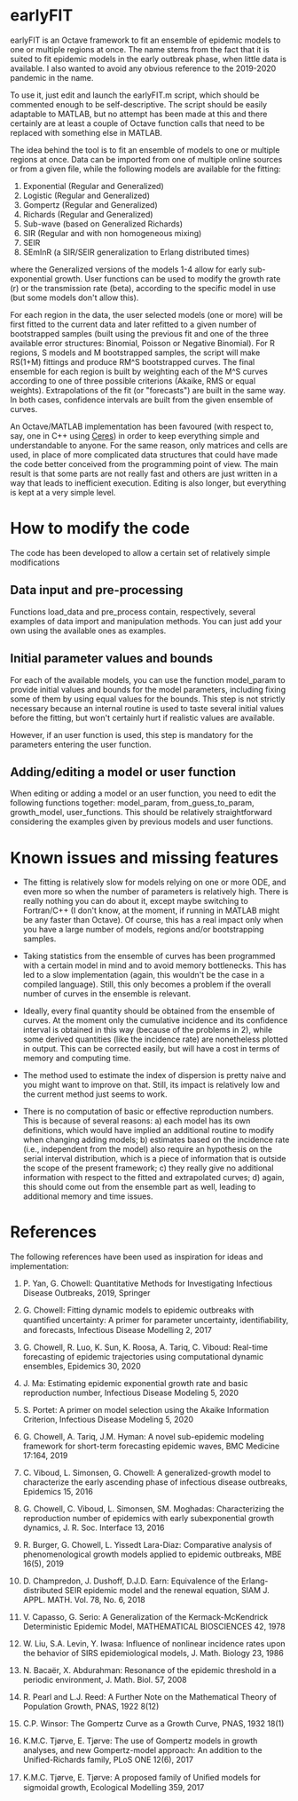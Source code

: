 # earlyFIT
earlyFIT is an Octave framework to fit an ensemble of epidemic models to one or multiple regions at once. The name stems from the fact that it is suited to fit epidemic models in the early outbreak phase, when little data is available. I also wanted to avoid any obvious reference to the 2019-2020 pandemic in the name.

To use it, just edit and launch the earlyFIT.m script, which should be commented enough to be self-descriptive. The script should be easily adaptable to MATLAB, but no attempt has been made at this and there certainly are at least a couple of Octave function calls that need to be replaced with something else in MATLAB.

The idea behind the tool is to fit an ensemble of models to one or multiple regions at once. Data can be imported from one of multiple online sources or from a given file, while the following models are available for the fitting:

1. Exponential (Regular and Generalized)
2. Logistic (Regular and Generalized)
3. Gompertz (Regular and Generalized)
4. Richards (Regular and Generalized)
5. Sub-wave (based on Generalized Richards)
6. SIR (Regular and with non homogeneous mixing)
7. SEIR
8. SEmInR (a SIR/SEIR generalization to Erlang distributed times)

where the Generalized versions of the models 1-4 allow for early sub-exponential growth. User functions can be used to modify the growth rate (r) or the transmission rate (beta), according to the specific model in use (but some models don't allow this).

For each region in the data, the user selected models (one or more) will be first fitted to the current data and later refitted to a given number of bootstrapped samples (built using the previous fit and one of the three available error structures: Binomial, Poisson or Negative Binomial). For R regions, S models and M bootstrapped samples, the script will make RS(1+M) fittings and produce RM^S bootstrapped curves. The final ensemble for each region is built by weighting each of the M^S curves according to one of three possible criterions (Akaike, RMS or equal weights). Extrapolations of the fit (or "forecasts") are built in the same way. In both cases, confidence intervals are built from the given ensemble of curves.

An Octave/MATLAB implementation has been favoured (with respect to, say, one in C++ using [Ceres](https://github.com/ceres-solver/ceres-solver)) in order to keep everything simple and understandable to anyone. For the same reason, only matrices and cells are used, in place of more complicated data structures that could have made the code better conceived from the programming point of view. The main result is that some parts are not really fast and others are just written in a way that leads to inefficient execution. Editing is also longer, but everything is kept at a very simple level.

# How to modify the code
The code has been developed to allow a certain set of relatively simple modifications

## Data input and pre-processing
Functions load_data and pre_process contain, respectively, several examples of data import and manipulation methods. You can just add your own using the available ones as examples.

## Initial parameter values and bounds
For each of the available models, you can use the function model_param to provide initial values and bounds for the model parameters, including fixing some of them by using equal values for the bounds. This step is not strictly necessary because an internal routine is used to taste several initial values before the fitting, but won't certainly hurt if realistic values are available.

However, if an user function is used, this step is mandatory for the parameters entering the user function.

## Adding/editing a model or user function
When editing or adding a model or an user function, you need to edit the following functions together: model_param, from_guess_to_param, growth_model, user_functions. This should be relatively straightforward considering the examples given by previous models and user functions.

# Known issues and missing features
* The fitting is relatively slow for models relying on one or more ODE, and even more so when the number of parameters is relatively high. There is really nothing you can do about it, except maybe switching to Fortran/C++ (I don't know, at the moment, if running in MATLAB might be any faster than Octave). Of course, this has a real impact only when you have a large number of models, regions and/or bootstrapping samples.

* Taking statistics from the ensemble of curves has been programmed with a certain model in mind and to avoid memory bottlenecks. This has led to a slow implementation (again, this wouldn't be the case in a compiled language). Still, this only becomes a problem if the overall number of curves in the ensemble is relevant.

* Ideally, every final quantity should be obtained from the ensemble of curves. At the moment only the cumulative incidence and its confidence interval is obtained in this way (because of the problems in 2), while some derived quantities (like the incidence rate) are nonetheless plotted in output. This can be corrected easily, but will have a cost in terms of memory and computing time.

* The method used to estimate the index of dispersion is pretty naive and you might want to improve on that. Still, its impact is relatively low and the current method just seems to work.

* There is no computation of basic or effective reproduction numbers. This is because of several reasons: a) each model has its own definitions, which would have implied an additional routine to modify when changing adding models; b) estimates based on the incidence rate (i.e., independent from the model) also require an hypothesis on the serial interval distribution, which is a piece of information that is outside the scope of the present framework; c) they really give no additional information with respect to the fitted and extrapolated curves; d) again, this should come out from the ensemble part as well, leading to additional memory and time issues. 

# References

The following references have been used as inspiration for ideas and implementation:

1. P. Yan, G. Chowell: Quantitative Methods for Investigating Infectious Disease Outbreaks, 2019, Springer

2. G. Chowell: Fitting dynamic models to epidemic outbreaks with quantiﬁed uncertainty: A primer for parameter uncertainty, identiﬁability, and forecasts, Infectious Disease Modelling 2, 2017

3. G. Chowell, R. Luo, K. Sun, K. Roosa, A. Tariq, C. Viboud: Real-time forecasting of epidemic trajectories using computational dynamic ensembles, Epidemics 30, 2020

4. J. Ma: Estimating epidemic exponential growth rate and basic reproduction number, Infectious Disease Modeling 5, 2020

5. S. Portet: A primer on model selection using the Akaike Information Criterion, Infectious Disease Modeling 5, 2020

6. G. Chowell, A. Tariq, J.M. Hyman: A novel sub-epidemic modeling framework for short-term forecasting epidemic waves, BMC Medicine 17:164, 2019

7. C. Viboud, L. Simonsen, G. Chowell: A generalized-growth model to characterize the early ascending phase of infectious disease outbreaks, Epidemics 15, 2016

8. G. Chowell, C. Viboud, L. Simonsen, SM. Moghadas: Characterizing the reproduction number of epidemics with early subexponential growth dynamics, J. R. Soc. Interface 13, 2016

9. R. Burger, G. Chowell, L. Yissedt Lara-Diaz: Comparative analysis of phenomenological growth models applied to epidemic outbreaks, MBE 16(5), 2019

10. D. Champredon, J. Dushoff, D.J.D. Earn: Equivalence of the Erlang-distributed SEIR epidemic model and the renewal equation, SIAM J. APPL. MATH. Vol. 78, No. 6, 2018

11. V. Capasso, G. Serio: A Generalization of the Kermack-McKendrick Deterministic Epidemic Model, MATHEMATICAL BIOSCIENCES 42, 1978

12. W. Liu, S.A. Levin, Y. Iwasa: Influence of nonlinear incidence rates upon the behavior of SIRS epidemiological models, J. Math. Biology 23, 1986

13. N. Bacaër, X. Abdurahman: Resonance of the epidemic threshold in a periodic environment, J. Math. Biol. 57, 2008

14. R. Pearl and L.J. Reed: A Further Note on the Mathematical Theory of Population Growth, PNAS, 1922 8(12)

15. C.P. Winsor: The Gompertz Curve as a Growth Curve, PNAS, 1932 18(1)

16. K.M.C. Tjørve, E. Tjørve: The use of Gompertz models in growth analyses, and new Gompertz-model approach: An addition to the Unified-Richards family, PLoS ONE 12(6), 2017

17. K.M.C. Tjørve, E. Tjørve: A proposed family of Uniﬁed models for sigmoidal growth, Ecological Modelling 359, 2017

